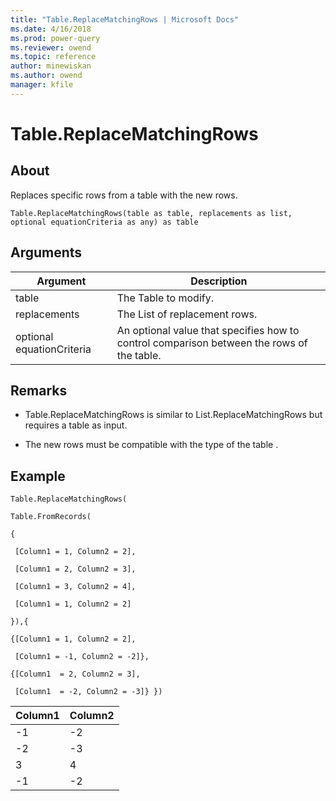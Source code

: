 ```yaml
---
title: "Table.ReplaceMatchingRows | Microsoft Docs"
ms.date: 4/16/2018
ms.prod: power-query
ms.reviewer: owend
ms.topic: reference
author: minewiskan
ms.author: owend
manager: kfile
---
```

# Table.ReplaceMatchingRows

  
## About  
Replaces specific rows from a table with the new rows.  
  
```  
Table.ReplaceMatchingRows(table as table, replacements as list, optional equationCriteria as any) as table  
```  
  
## Arguments  
  
|Argument|Description|  
|------------|---------------|  
|table|The Table to modify.|  
|replacements|The List of replacement rows.|  
|optional equationCriteria|An optional value that specifies how to control comparison between the rows of the table.|  
  
## <a name="__toc360789696"></a>Remarks  
  
-   Table.ReplaceMatchingRows is similar to List.ReplaceMatchingRows but requires a table as input.  
  
-   The new rows must be compatible with the type of the table .  
  
## Example  
  
```  
Table.ReplaceMatchingRows(  
  
Table.FromRecords(  
  
{  
  
 [Column1 = 1, Column2 = 2],  
  
 [Column1 = 2, Column2 = 3],  
  
 [Column1 = 3, Column2 = 4],  
  
 [Column1 = 1, Column2 = 2]  
  
}),{  
  
{[Column1 = 1, Column2 = 2],  
  
 [Column1 = -1, Column2 = -2]},  
  
{[Column1  = 2, Column2 = 3],  
  
 [Column1  = -2, Column2 = -3]} })  
```  
  
|Column1|Column2|  
|-----------|-----------|  
|-1|-2|  
|-2|-3|  
|3|4|  
|-1|-2|  
  
